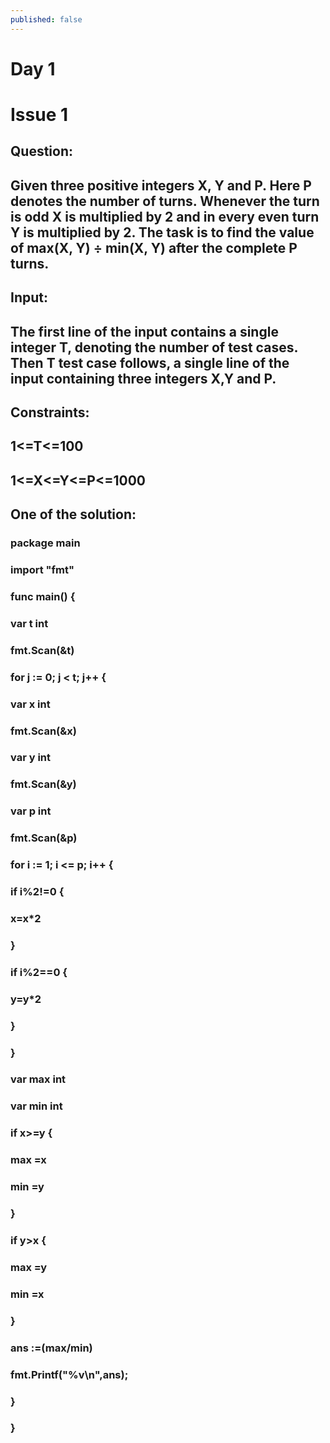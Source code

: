 ```yaml
---
published: false
---
```

# Day 1
# Issue 1

## **Question:**
## **Given three positive integers X, Y and P. Here P denotes the number of turns. Whenever the turn is odd X is multiplied by 2 and in every even turn Y is multiplied by 2. The task is to find the value of max(X, Y) ÷ min(X, Y) after the complete P turns.**

## **Input:**
## **The first line of the input contains a single integer T, denoting the number of test cases. Then T test case follows, a single line of the input containing three integers X,Y and P.**

## **Constraints:**
## **1<=T<=100**
## **1<=X<=Y<=P<=1000**

## **One of the solution:**
	
### package main
### import "fmt"
### func main() {
### 	var t int
###     fmt.Scan(&t)
###     for j := 0; j < t; j++ {
###         var x int
###         fmt.Scan(&x)
###         var y int
###         fmt.Scan(&y)
###         var p int
###         fmt.Scan(&p)
###         for i := 1; i <= p; i++ {
###         	if i%2!=0 {
###             	x=x*2
###             }
###             if i%2==0 {
###                 y=y*2
###             }
###         }
###         var max int
###         var min int
###         if x>=y {
###             max =x
###             min =y
###         }
###         if y>x {
###             max =y
###             min =x
###         }
###         ans :=(max/min)
###         fmt.Printf("%v\n",ans);
###     }
###     }